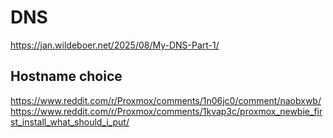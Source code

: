 # DNS

https://jan.wildeboer.net/2025/08/My-DNS-Part-1/

## Hostname choice
https://www.reddit.com/r/Proxmox/comments/1n06jc0/comment/naobxwb/
https://www.reddit.com/r/Proxmox/comments/1kvap3c/proxmox_newbie_first_install_what_should_i_put/
